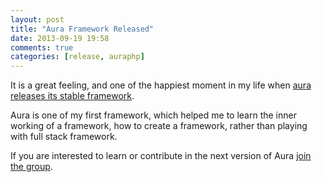 ```yaml
---
layout: post
title: "Aura Framework Released"
date: 2013-09-19 19:58
comments: true
categories: [release, auraphp]
---
```


It is a great feeling, and one of the happiest moment in my life when 
[aura releases its stable framework](http://auraphp.com/blog/2013/09/18/aura-framework-stable-system-release/).

Aura is one of my first framework, which helped me to learn the inner 
working of a framework, how to create a framework, rather than playing 
with full stack framework.

If you are interested to learn or contribute in the next version of Aura 
[join the group](http://groups.google.com/group/auraphp).
